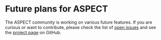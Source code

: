 # Future plans for ASPECT

The ASPECT community is working on various
future features. If you are curious or want to contribute, please check
the list of [open issues](https://github.com/geodynamics/aspect/issues) and see the
[project page](https://github.com/geodynamics/aspect/projects?query=is%3Aopen) on GitHub.
